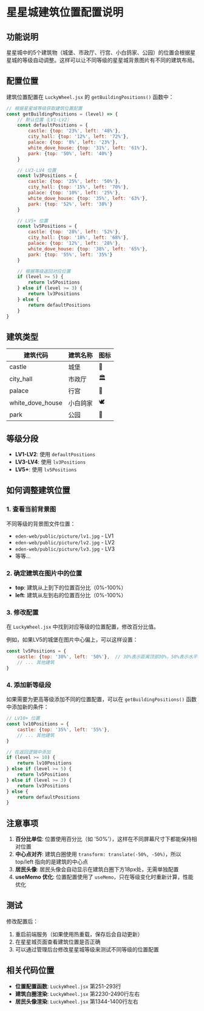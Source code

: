 # 星星城建筑位置配置说明

## 功能说明

星星城中的5个建筑物（城堡、市政厅、行宫、小白鸽家、公园）的位置会根据星星城的等级自动调整。这样可以让不同等级的星星城背景图片有不同的建筑布局。

## 配置位置

建筑位置配置在 `LuckyWheel.jsx` 的 `getBuildingPositions()` 函数中：

```javascript
// 根据星星城等级获取建筑位置配置
const getBuildingPositions = (level) => {
    // 默认位置（LV1-LV2）
    const defaultPositions = {
        castle: {top: '23%', left: '48%'},
        city_hall: {top: '12%', left: '72%'},
        palace: {top: '8%', left: '23%'},
        white_dove_house: {top: '31%', left: '61%'},
        park: {top: '50%', left: '40%'}
    }

    // LV3-LV4 位置
    const lv3Positions = {
        castle: {top: '25%', left: '50%'},
        city_hall: {top: '15%', left: '70%'},
        palace: {top: '10%', left: '25%'},
        white_dove_house: {top: '35%', left: '63%'},
        park: {top: '52%', left: '38%'}
    }

    // LV5+ 位置
    const lv5Positions = {
        castle: {top: '28%', left: '52%'},
        city_hall: {top: '18%', left: '68%'},
        palace: {top: '12%', left: '28%'},
        white_dove_house: {top: '38%', left: '65%'},
        park: {top: '55%', left: '35%'}
    }

    // 根据等级返回对应位置
    if (level >= 5) {
        return lv5Positions
    } else if (level >= 3) {
        return lv3Positions
    } else {
        return defaultPositions
    }
}
```

## 建筑类型

| 建筑代码 | 建筑名称 | 图标 |
|---------|---------|------|
| castle | 城堡 | 🏰 |
| city_hall | 市政厅 | 🏛️ |
| palace | 行宫 | 🏯 |
| white_dove_house | 小白鸽家 | 🕊️ |
| park | 公园 | 🌳 |

## 等级分段

- **LV1-LV2**: 使用 `defaultPositions`
- **LV3-LV4**: 使用 `lv3Positions`
- **LV5+**: 使用 `lv5Positions`

## 如何调整建筑位置

### 1. 查看当前背景图

不同等级的背景图文件位置：
- `eden-web/public/picture/lv1.jpg` - LV1
- `eden-web/public/picture/lv2.jpg` - LV2
- `eden-web/public/picture/lv3.jpg` - LV3
- 等等...

### 2. 确定建筑在图片中的位置

- **top**: 建筑从上到下的位置百分比（0%-100%）
- **left**: 建筑从左到右的位置百分比（0%-100%）

### 3. 修改配置

在 `LuckyWheel.jsx` 中找到对应等级的位置配置，修改百分比值。

例如，如果LV5的城堡在图片中心偏上，可以这样设置：
```javascript
const lv5Positions = {
    castle: {top: '30%', left: '50%'},  // 30%表示距离顶部30%，50%表示水平居中
    // ... 其他建筑
}
```

### 4. 添加新等级段

如果需要为更高等级添加不同的位置配置，可以在 `getBuildingPositions()` 函数中添加新的条件：

```javascript
// LV10+ 位置
const lv10Positions = {
    castle: {top: '35%', left: '55%'},
    // ... 其他建筑
}

// 在返回逻辑中添加
if (level >= 10) {
    return lv10Positions
} else if (level >= 5) {
    return lv5Positions
} else if (level >= 3) {
    return lv3Positions
} else {
    return defaultPositions
}
```

## 注意事项

1. **百分比单位**: 位置使用百分比（如 '50%'），这样在不同屏幕尺寸下都能保持相对位置
2. **中心点对齐**: 建筑白圈使用 `transform: translate(-50%, -50%)`，所以 top/left 指向的是建筑的中心点
3. **居民头像**: 居民头像会自动显示在建筑白圈下方18px处，无需单独配置
4. **useMemo 优化**: 位置配置使用了 `useMemo`，只在等级变化时重新计算，性能优化

## 测试

修改配置后：
1. 重启前端服务（如果使用热重载，保存后会自动更新）
2. 在星星城页面查看建筑位置是否正确
3. 可以通过管理后台修改星星城等级来测试不同等级的位置配置

## 相关代码位置

- **位置配置函数**: `LuckyWheel.jsx` 第251-293行
- **建筑白圈渲染**: `LuckyWheel.jsx` 第2230-2490行左右
- **居民头像渲染**: `LuckyWheel.jsx` 第1344-1400行左右

